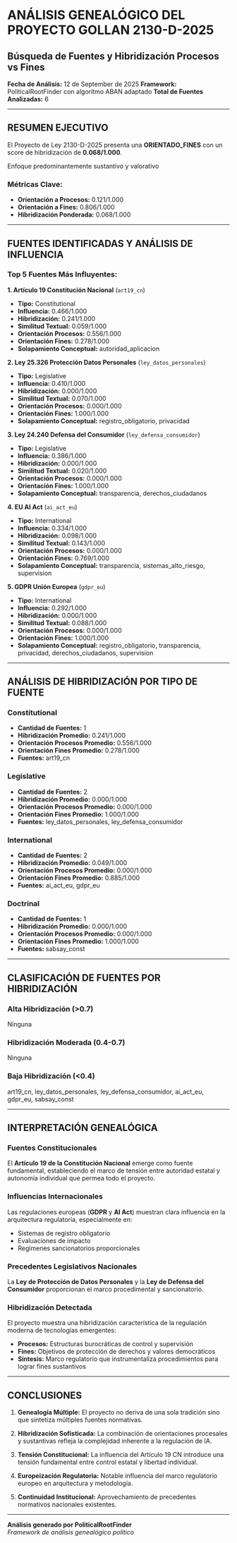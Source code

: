 
# ANÁLISIS GENEALÓGICO DEL PROYECTO GOLLAN 2130-D-2025
## Búsqueda de Fuentes y Hibridización Procesos vs Fines

**Fecha de Análisis:** 12 de September de 2025
**Framework:** PoliticalRootFinder con algoritmo ABAN adaptado
**Total de Fuentes Analizadas:** 6

---

## RESUMEN EJECUTIVO

El Proyecto de Ley 2130-D-2025 presenta una **ORIENTADO_FINES** con un score de hibridización de **0.068/1.000**.

Enfoque predominantemente sustantivo y valorativo

### Métricas Clave:
- **Orientación a Procesos:** 0.121/1.000
- **Orientación a Fines:** 0.806/1.000
- **Hibridización Ponderada:** 0.068/1.000

---

## FUENTES IDENTIFICADAS Y ANÁLISIS DE INFLUENCIA

### Top 5 Fuentes Más Influyentes:

**1. Artículo 19 Constitución Nacional** (`art19_cn`)
   - **Tipo:** Constitutional
   - **Influencia:** 0.466/1.000
   - **Hibridización:** 0.241/1.000
   - **Similitud Textual:** 0.059/1.000
   - **Orientación Procesos:** 0.556/1.000
   - **Orientación Fines:** 0.278/1.000
   - **Solapamiento Conceptual:** autoridad_aplicacion

**2. Ley 25.326 Protección Datos Personales** (`ley_datos_personales`)
   - **Tipo:** Legislative
   - **Influencia:** 0.410/1.000
   - **Hibridización:** 0.000/1.000
   - **Similitud Textual:** 0.070/1.000
   - **Orientación Procesos:** 0.000/1.000
   - **Orientación Fines:** 1.000/1.000
   - **Solapamiento Conceptual:** registro_obligatorio, privacidad

**3. Ley 24.240 Defensa del Consumidor** (`ley_defensa_consumidor`)
   - **Tipo:** Legislative
   - **Influencia:** 0.386/1.000
   - **Hibridización:** 0.000/1.000
   - **Similitud Textual:** 0.020/1.000
   - **Orientación Procesos:** 0.000/1.000
   - **Orientación Fines:** 1.000/1.000
   - **Solapamiento Conceptual:** transparencia, derechos_ciudadanos

**4. EU AI Act** (`ai_act_eu`)
   - **Tipo:** International
   - **Influencia:** 0.334/1.000
   - **Hibridización:** 0.098/1.000
   - **Similitud Textual:** 0.143/1.000
   - **Orientación Procesos:** 0.000/1.000
   - **Orientación Fines:** 0.769/1.000
   - **Solapamiento Conceptual:** transparencia, sistemas_alto_riesgo, supervision

**5. GDPR Unión Europea** (`gdpr_eu`)
   - **Tipo:** International
   - **Influencia:** 0.292/1.000
   - **Hibridización:** 0.000/1.000
   - **Similitud Textual:** 0.088/1.000
   - **Orientación Procesos:** 0.000/1.000
   - **Orientación Fines:** 1.000/1.000
   - **Solapamiento Conceptual:** registro_obligatorio, transparencia, privacidad, derechos_ciudadanos, supervision


---

## ANÁLISIS DE HIBRIDIZACIÓN POR TIPO DE FUENTE


### Constitutional
- **Cantidad de Fuentes:** 1
- **Hibridización Promedio:** 0.241/1.000
- **Orientación Procesos Promedio:** 0.556/1.000
- **Orientación Fines Promedio:** 0.278/1.000
- **Fuentes:** art19_cn

### Legislative
- **Cantidad de Fuentes:** 2
- **Hibridización Promedio:** 0.000/1.000
- **Orientación Procesos Promedio:** 0.000/1.000
- **Orientación Fines Promedio:** 1.000/1.000
- **Fuentes:** ley_datos_personales, ley_defensa_consumidor

### International
- **Cantidad de Fuentes:** 2
- **Hibridización Promedio:** 0.049/1.000
- **Orientación Procesos Promedio:** 0.000/1.000
- **Orientación Fines Promedio:** 0.885/1.000
- **Fuentes:** ai_act_eu, gdpr_eu

### Doctrinal
- **Cantidad de Fuentes:** 1
- **Hibridización Promedio:** 0.000/1.000
- **Orientación Procesos Promedio:** 0.000/1.000
- **Orientación Fines Promedio:** 1.000/1.000
- **Fuentes:** sabsay_const


---

## CLASIFICACIÓN DE FUENTES POR HIBRIDIZACIÓN

### Alta Hibridización (>0.7)
Ninguna

### Hibridización Moderada (0.4-0.7)  
Ninguna

### Baja Hibridización (<0.4)
art19_cn, ley_datos_personales, ley_defensa_consumidor, ai_act_eu, gdpr_eu, sabsay_const

---

## INTERPRETACIÓN GENEALÓGICA

### Fuentes Constitucionales
El **Artículo 19 de la Constitución Nacional** emerge como fuente fundamental, estableciendo el marco de tensión entre autoridad estatal y autonomía individual que permea todo el proyecto.

### Influencias Internacionales
Las regulaciones europeas (**GDPR** y **AI Act**) muestran clara influencia en la arquitectura regulatoria, especialmente en:
- Sistemas de registro obligatorio
- Evaluaciones de impacto
- Regímenes sancionatorios proporcionales

### Precedentes Legislativos Nacionales
La **Ley de Protección de Datos Personales** y la **Ley de Defensa del Consumidor** proporcionan el marco procedimental y sancionatorio.

### Hibridización Detectada
El proyecto muestra una hibridización característica de la regulación moderna de tecnologías emergentes:
- **Procesos:** Estructuras burocráticas de control y supervisión
- **Fines:** Objetivos de protección de derechos y valores democráticos
- **Síntesis:** Marco regulatorio que instrumentaliza procedimientos para lograr fines sustantivos

---

## CONCLUSIONES

1. **Genealogía Múltiple:** El proyecto no deriva de una sola tradición sino que sintetiza múltiples fuentes normativas.

2. **Hibridización Sofisticada:** La combinación de orientaciones procesales y sustantivas refleja la complejidad inherente a la regulación de IA.

3. **Tensión Constitucional:** La influencia del Artículo 19 CN introduce una tensión fundamental entre control estatal y libertad individual.

4. **Europeización Regulatoria:** Notable influencia del marco regulatorio europeo en arquitectura y metodología.

5. **Continuidad Institucional:** Aprovechamiento de precedentes normativos nacionales existentes.

---

**Análisis generado por PoliticalRootFinder**  
*Framework de análisis genealógico político*
